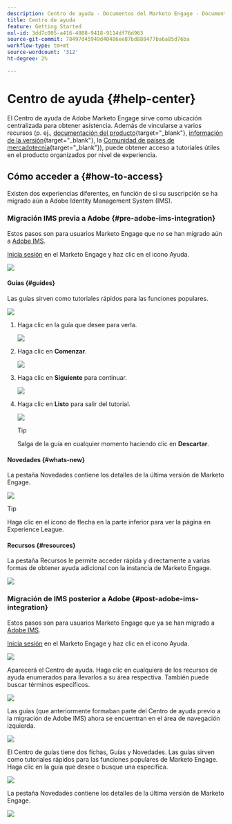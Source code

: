 ```yaml
---
description: Centro de ayuda - Documentos del Marketo Engage - Documentación del producto
title: Centro de ayuda
feature: Getting Started
exl-id: 3dd7c005-a416-4808-9418-9114df76d963
source-git-commit: 78497d45949d40486ee87bd888477ba6a85d76ba
workflow-type: tm+mt
source-wordcount: '312'
ht-degree: 2%

---
```


# Centro de ayuda {#help-center}

El Centro de ayuda de Adobe Marketo Engage sirve como ubicación centralizada para obtener asistencia. Además de vincularse a varios recursos (p. ej., [documentación del producto](/help/marketo/home.md){target="_blank"}, [información de la versión](/help/marketo/release-notes/current.md){target="_blank"}, la [Comunidad de países de mercadotecnia](https://nation.marketo.com/){target="_blank"}), puede obtener acceso a tutoriales útiles en el producto organizados por nivel de experiencia.

## Cómo acceder a {#how-to-access}

Existen dos experiencias diferentes, en función de si su suscripción se ha migrado aún a Adobe Identity Management System (IMS).

### Migración IMS previa a Adobe {#pre-adobe-ims-integration}

Estos pasos son para usuarios Marketo Engage que _no_ se han migrado aún a [Adobe IMS](/help/marketo/product-docs/administration/marketo-with-adobe-identity/adobe-identity-management-overview.md).

[Inicia sesión](http://login.marketo.com/) en el Marketo Engage y haz clic en el icono Ayuda.

![](assets/help-center-1.png)

#### Guías {#guides}

Las guías sirven como tutoriales rápidos para las funciones populares.

![](assets/help-center-2.png)

1. Haga clic en la guía que desee para verla.

   ![](assets/help-center-3.png)

1. Haga clic en **Comenzar**.

   ![](assets/help-center-4.png)

1. Haga clic en **Siguiente** para continuar.

   ![](assets/help-center-5.png)

1. Haga clic en **Listo** para salir del tutorial.

   ![](assets/help-center-6.png)

   >[!TIP]
   >
   >Salga de la guía en cualquier momento haciendo clic en **Descartar**.

#### Novedades {#whats-new}

La pestaña Novedades contiene los detalles de la última versión de Marketo Engage.

![](assets/help-center-7.png)

>[!TIP]
>
>Haga clic en el icono de flecha en la parte inferior para ver la página en Experience League.

#### Recursos {#resources}

La pestaña Recursos le permite acceder rápida y directamente a varias formas de obtener ayuda adicional con la instancia de Marketo Engage.

![](assets/help-center-8.png)

### Migración de IMS posterior a Adobe {#post-adobe-ims-integration}

Estos pasos son para usuarios Marketo Engage que ya se han migrado a [Adobe IMS](/help/marketo/product-docs/administration/marketo-with-adobe-identity/adobe-identity-management-overview.md).

[Inicia sesión](https://experience.adobe.com/) en el Marketo Engage y haz clic en el icono Ayuda.

![](assets/help-center-9.png)

Aparecerá el Centro de ayuda. Haga clic en cualquiera de los recursos de ayuda enumerados para llevarlos a su área respectiva. También puede buscar términos específicos.

![](assets/help-center-10.png)

Las guías (que anteriormente formaban parte del Centro de ayuda previo a la migración de Adobe IMS) ahora se encuentran en el área de navegación izquierda.

![](assets/help-center-11.png)

El Centro de guías tiene dos fichas, Guías y Novedades. Las guías sirven como tutoriales rápidos para las funciones populares de Marketo Engage. Haga clic en la guía que desee o busque una específica.

![](assets/help-center-12.png)

La pestaña Novedades contiene los detalles de la última versión de Marketo Engage.

![](assets/help-center-13.png)
